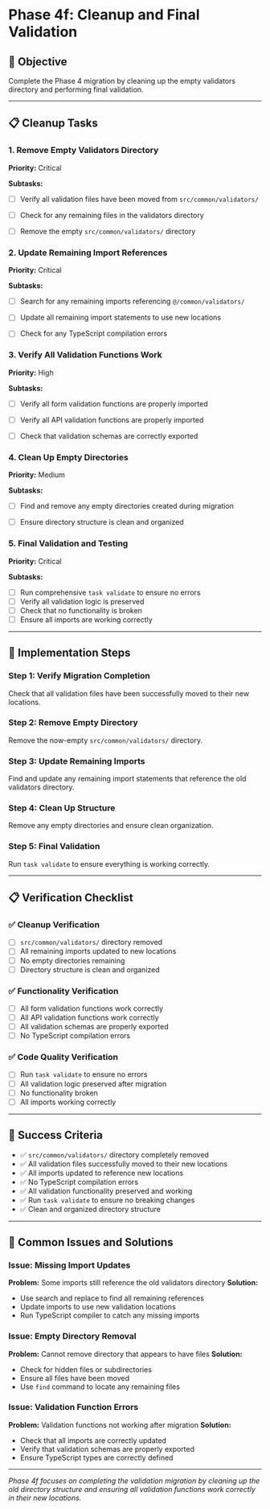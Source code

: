 # Phase 4f: Cleanup and Final Validation

## 🎯 Objective
Complete the Phase 4 migration by cleaning up the empty validators directory and performing final validation.

---

## 📋 Cleanup Tasks

### 1. Remove Empty Validators Directory
**Priority:** Critical

**Subtasks:**
- [ ] Verify all validation files have been moved from `src/common/validators/`
- [ ] Check for any remaining files in the validators directory
- [ ] Remove the empty `src/common/validators/` directory


### 2. Update Remaining Import References
**Priority:** Critical

**Subtasks:**
- [ ] Search for any remaining imports referencing `@/common/validators/`
- [ ] Update all remaining import statements to use new locations
- [ ] Check for any TypeScript compilation errors


### 3. Verify All Validation Functions Work
**Priority:** High

**Subtasks:**
- [ ] Verify all form validation functions are properly imported
- [ ] Verify all API validation functions are properly imported
- [ ] Check that validation schemas are correctly exported


### 4. Clean Up Empty Directories
**Priority:** Medium

**Subtasks:**
- [ ] Find and remove any empty directories created during migration
- [ ] Ensure directory structure is clean and organized


### 5. Final Validation and Testing
**Priority:** Critical

**Subtasks:**
- [ ] Run comprehensive `task validate` to ensure no errors
- [ ] Verify all validation logic is preserved
- [ ] Check that no functionality is broken
- [ ] Ensure all imports are working correctly

---

## 🚀 Implementation Steps

### Step 1: Verify Migration Completion
Check that all validation files have been successfully moved to their new locations.

### Step 2: Remove Empty Directory
Remove the now-empty `src/common/validators/` directory.

### Step 3: Update Remaining Imports
Find and update any remaining import statements that reference the old validators directory.

### Step 4: Clean Up Structure
Remove any empty directories and ensure clean organization.

### Step 5: Final Validation
Run `task validate` to ensure everything is working correctly.

---

## 📋 Verification Checklist

### ✅ Cleanup Verification
- [ ] `src/common/validators/` directory removed
- [ ] All remaining imports updated to new locations
- [ ] No empty directories remaining
- [ ] Directory structure is clean and organized

### ✅ Functionality Verification
- [ ] All form validation functions work correctly
- [ ] All API validation functions work correctly
- [ ] All validation schemas are properly exported
- [ ] No TypeScript compilation errors

### ✅ Code Quality Verification
- [ ] Run `task validate` to ensure no errors
- [ ] All validation logic preserved after migration
- [ ] No functionality broken
- [ ] All imports working correctly

---

## 🎯 Success Criteria

- ✅ `src/common/validators/` directory completely removed
- ✅ All validation files successfully moved to their new locations
- ✅ All imports updated to reference new locations
- ✅ No TypeScript compilation errors
- ✅ All validation functionality preserved and working
- ✅ Run `task validate` to ensure no breaking changes
- ✅ Clean and organized directory structure

---

## 🚨 Common Issues and Solutions

### Issue: Missing Import Updates
**Problem:** Some imports still reference the old validators directory
**Solution:**
- Use search and replace to find all remaining references
- Update imports to use new validation locations
- Run TypeScript compiler to catch any missing imports

### Issue: Empty Directory Removal
**Problem:** Cannot remove directory that appears to have files
**Solution:**
- Check for hidden files or subdirectories
- Ensure all files have been moved
- Use `find` command to locate any remaining files

### Issue: Validation Function Errors
**Problem:** Validation functions not working after migration
**Solution:**
- Check that all imports are correctly updated
- Verify that validation schemas are properly exported
- Ensure TypeScript types are correctly defined

---

*Phase 4f focuses on completing the validation migration by cleaning up the old directory structure and ensuring all validation functions work correctly in their new locations.*
